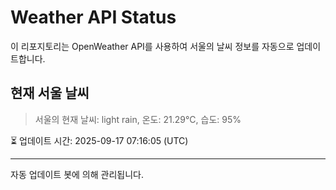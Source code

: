 
# Weather API Status

이 리포지토리는 OpenWeather API를 사용하여 서울의 날씨 정보를 자동으로 업데이트합니다.

## 현재 서울 날씨
> 서울의 현재 날씨: light rain, 온도: 21.29°C, 습도: 95%

⏳ 업데이트 시간: 2025-09-17 07:16:05 (UTC)

---
자동 업데이트 봇에 의해 관리됩니다.
